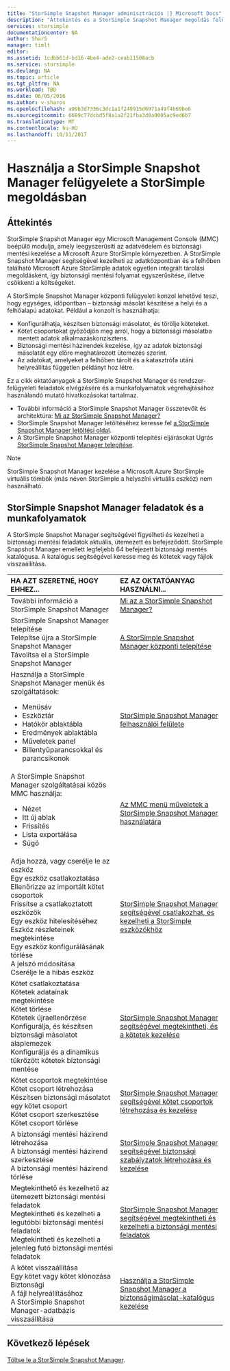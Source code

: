 ```yaml
---
title: "StorSimple Snapshot Manager adminisztrációs |} Microsoft Docs"
description: "Áttekintés és a StorSimple Snapshot Manager megoldás felügyeleti feladatokkal és munkafolyamatok kapcsolatos további információkra mutató hivatkozásokat biztosít."
services: storsimple
documentationcenter: NA
author: SharS
manager: timlt
editor: 
ms.assetid: 1cdbb61d-bd16-4be4-ade2-ceab11508acb
ms.service: storsimple
ms.devlang: NA
ms.topic: article
ms.tgt_pltfrm: NA
ms.workload: TBD
ms.date: 06/05/2016
ms.author: v-sharos
ms.openlocfilehash: a99b3d7336c3dc1a1f249915d6971a49f4b69be6
ms.sourcegitcommit: 6699c77dcbd5f8a1a2f21fba3d0a0005ac9ed6b7
ms.translationtype: MT
ms.contentlocale: hu-HU
ms.lasthandoff: 10/11/2017
---
```

# <a name="use-storsimple-snapshot-manager-to-administer-your-storsimple-solution"></a>Használja a StorSimple Snapshot Manager felügyelete a StorSimple megoldásban

## <a name="overview"></a>Áttekintés
StorSimple Snapshot Manager egy Microsoft Management Console (MMC) beépülő modulja, amely leegyszerűsíti az adatvédelem és biztonsági mentési kezelése a Microsoft Azure StorSimple környezetben. A StorSimple Snapshot Manager segítségével kezelheti az adatközpontban és a felhőben található Microsoft Azure StorSimple adatok egyetlen integrált tárolási megoldásként, így biztonsági mentési folyamat egyszerűsítése, illetve csökkenti a költségeket.

A StorSimple Snapshot Manager központi felügyeleti konzol lehetővé teszi, hogy egységes, időpontban – biztonsági másolat készítése a helyi és a felhőalapú adatokat. Például a konzolt is használhatja:

* Konfigurálhatja, készítsen biztonsági másolatot, és törölje köteteket.
* Kötet csoportokat győződjön meg arról, hogy a biztonsági másolatba mentett adatok alkalmazáskonzisztens.
* Biztonsági mentési házirendek kezelése, így az adatok biztonsági másolatát egy előre meghatározott ütemezés szerint.
* Az adatokat, amelyeket a felhőben tárolt és a katasztrófa utáni helyreállítás független példányt hoz létre.

Ez a cikk oktatóanyagok a StorSimple Snapshot Manager és rendszer-felügyeleti feladatok elvégzésére és a munkafolyamatok végrehajtásához használandó mutató hivatkozásokat tartalmaz.

* További információ a StorSimple Snapshot Manager összetevőit és architektúra: [Mi az StorSimple Snapshot Manager?](storsimple-what-is-snapshot-manager.md) 
* StorSimple Snapshot Manager letöltéséhez keresse fel [a StorSimple Snapshot Manager letöltési oldal](https://www.microsoft.com/download/details.aspx?id=44220).
* A StorSimple Snapshot Manager központi telepítési eljárásokat Ugrás [StorSimple Snapshot Manager telepítése](storsimple-snapshot-manager-deployment.md).

> [!NOTE]
> StorSimple Snapshot Manager kezelése a Microsoft Azure StorSimple virtuális tömbök (más néven StorSimple a helyszíni virtuális eszköz) nem használható.


## <a name="storsimple-snapshot-manager-tasks-and-workflows"></a>StorSimple Snapshot Manager feladatok és a munkafolyamatok
A StorSimple Snapshot Manager segítségével figyelheti és kezelheti a biztonsági mentési feladatok aktuális, ütemezett és befejeződött. StorSimple Snapshot Manager emellett legfeljebb 64 befejezett biztonsági mentés katalógusa. A katalógus segítségével keresse meg és kötetek vagy fájlok visszaállítása. 

| HA AZT SZERETNÉ, HOGY EHHEZ... | EZ AZ OKTATÓANYAG HASZNÁLNI... |
|:--- |:--- |
| További információ a StorSimple Snapshot Manager |[Mi az a StorSimple Snapshot Manager?](storsimple-what-is-snapshot-manager.md) |
| StorSimple Snapshot Manager telepítése<br>Telepítse újra a StorSimple Snapshot Manager<br>Távolítsa el a StorSimple Snapshot Manager |[A StorSimple Snapshot Manager központi telepítése](storsimple-snapshot-manager-deployment.md) |
| Használja a StorSimple Snapshot Manager menük és szolgáltatások:<ul><li>Menüsáv</li><li>Eszköztár</li><li>Hatókör ablaktábla</li><li>Eredmények ablaktábla</li><li>Műveletek panel</li><li>Billentyűparancsokkal és parancsikonok</li></ul> |[StorSimple Snapshot Manager felhasználói felülete](storsimple-use-snapshot-manager.md) |
| A StorSimple Snapshot Manager szolgáltatásai közös MMC használja:<ul><li>Nézet</li><li>Itt új ablak</li><li>Frissítés</li><li>Lista exportálása</li><li>Súgó</li></ul> |[Az MMC menü műveletek a StorSimple Snapshot Manager használatára](storsimple-snapshot-manager-mmc-menu.md) |
| Adja hozzá, vagy cserélje le az eszköz<br>Egy eszköz csatlakoztatása<br>Ellenőrizze az importált kötet csoportok<br>Frissítse a csatlakoztatott eszközök<br>Egy eszköz hitelesítéséhez<br>Eszköz részleteinek megtekintése<br>Egy eszköz konfigurálásának törlése<br>A jelszó módosítása<br>Cserélje le a hibás eszköz<br> |[StorSimple Snapshot Manager segítségével csatlakozhat, és kezelheti a StorSimple eszközökhöz](storsimple-snapshot-manager-manage-devices.md) |
| Kötet csatlakoztatása<br>Kötetek adatainak megtekintése<br>Kötet törlése<br>Kötetek újraellenőrzése<br>Konfigurálja, és készítsen biztonsági másolatot alaplemezek<br>Konfigurálja és a dinamikus tükrözött kötetek biztonsági mentése |[StorSimple Snapshot Manager segítségével megtekintheti, és a kötetek kezelése](storsimple-snapshot-manager-manage-volumes.md) |
| Kötet csoportok megtekintése<br>Kötet csoport létrehozása<br>Készítsen biztonsági másolatot egy kötet csoport<br>Kötet csoport szerkesztése<br>Kötet csoport törlése |[StorSimple Snapshot Manager segítségével kötet csoportok létrehozása és kezelése](storsimple-snapshot-manager-manage-volume-groups.md) |
| A biztonsági mentési házirend létrehozása <br>A biztonsági mentési házirend szerkesztése<br>A biztonsági mentési házirend törlése |[StorSimple Snapshot Manager segítségével biztonsági szabályzatok létrehozása és kezelése](storsimple-snapshot-manager-manage-backup-policies.md) |
| Megtekinthető és kezelhető az ütemezett biztonsági mentési feladatok<br>Megtekintheti és kezelheti a legutóbbi biztonsági mentési feladatok<br>Megtekintheti és kezelheti a jelenleg futó biztonsági mentési feladatok |[StorSimple Snapshot Manager segítségével megtekintheti és kezelheti a biztonsági mentési feladatok](storsimple-snapshot-manager-manage-backup-jobs.md) |
| A kötet visszaállítása<br>Egy kötet vagy kötet klónozása<br>Biztonsági<br>A fájl helyreállításához<br>A StorSimple Snapshot Manager-adatbázis visszaállítása |[Használja a StorSimple Snapshot Manager a biztonságimásolat-katalógus kezelése](storsimple-snapshot-manager-manage-backup-catalog.md) |

## <a name="next-steps"></a>Következő lépések
[Töltse le a StorSimple Snapshot Manager](https://www.microsoft.com/download/details.aspx?id=44220).


